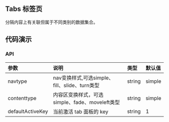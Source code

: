 ## Tabs 标签页

分隔内容上有关联但属于不同类别的数据集合。

## 代码演示

### API

|参数|说明|类型|默认值|
|:--|:---|:---|:---|
|navtype|nav变换样式,可选simple、fill、slide、turn类型|string|simple|
|contenttype|内容区变换样式，可选simple、fade、moveleft类型|string|simple|
|defaultActiveKey|当前激活 tab 面板的 key|string|1|
